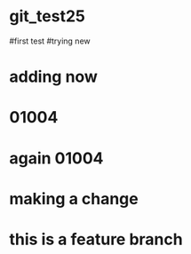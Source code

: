# git_test25
#first test
#trying new 
# adding now
# 01004
# again 01004
# making a change
# this is a feature branch